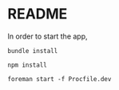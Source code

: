 # README

In order to start the app,

```
bundle install
```
```
npm install
```
```
foreman start -f Procfile.dev
```
